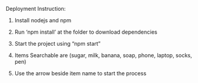 Deployment Instruction:

1. Install nodejs and npm

2. Run ‘npm install’ at the folder to download dependencies

3. Start the project using “npm start”

4. Items Searchable are (sugar, milk, banana, soap, phone, laptop, socks, pen)

5. Use the arrow beside item name to start  the process

